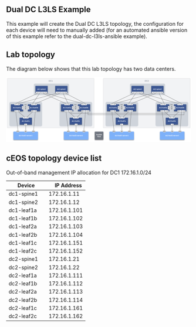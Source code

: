 ## Dual DC L3LS Example

This example will create the Dual DC L3LS topology, the configuration for each device will need to manually added (for an automated ansible version of this example refer to the dual-dc-l3ls-ansible example).

## Lab topology

The diagram below shows that this lab topology has two data centers. 

<p align="center">
  <img src="/docs/imgs/dual-dc-l3ls.png" alt="Lab Topology" width="800"/>
</p>

## cEOS topology device list

Out-of-band management IP allocation for DC1	172.16.1.0/24


| Device | IP Address |
| ------ | ------------ |
| dc1-spine1 |172.16.1.11 |
| dc1-spine2 |172.16.1.12 |
| dc1-leaf1a  |172.16.1.101 |
| dc1-leaf1b  |172.16.1.102 |
| dc1-leaf2a  |172.16.1.103 |
| dc1-leaf2b  |172.16.1.104 |
| dc1-leaf1c  |172.16.1.151 |
| dc1-leaf2c  |172.16.1.152 |
| dc2-spine1 |172.16.1.21 |
| dc2-spine2 |172.16.1.22 |
| dc2-leaf1a  |172.16.1.111 |
| dc2-leaf1b  |172.16.1.112 |
| dc2-leaf2a  |172.16.1.113 |
| dc2-leaf2b |172.16.1.114 |
| dc2-leaf1c  |172.16.1.161 |
| dc2-leaf2c  |172.16.1.162 |





